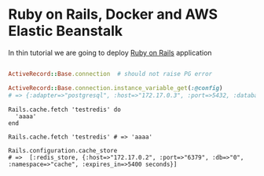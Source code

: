 # Ruby on Rails, Docker and AWS Elastic Beanstalk

In thin tutorial we are going to deploy [Ruby on
Rails](http://rubyonrails.org/) application


```ruby

ActiveRecord::Base.connection  # should not raise PG error

ActiveRecord::Base.connection.instance_variable_get(:@config)
# => {:adapter=>"postgresql", :host=>"172.17.0.3", :port=>5432, :database=>"archiveapp", :username=>"postgres", :password=>"mysecretlocalpassword", :pool=>5, :encoding=>"unicode", :timeout=>5000}
```

```
Rails.cache.fetch 'testredis' do
  'aaaa'
end

Rails.cache.fetch 'testredis' # => 'aaaa'

Rails.configuration.cache_store
# =>  [:redis_store, {:host=>"172.17.0.2", :port=>"6379", :db=>"0", :namespace=>"cache", :expires_in=>5400 seconds}]

```

[1]: https://hub.docker.com/_/postgres/ "Postgress docker image docs, ENV var examples"
[2]: https://docs.docker.com/compose/compose-file/ "Docker Compose documentation"

